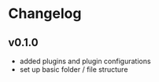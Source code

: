 # Changelog

## v0.1.0
- added plugins and plugin configurations
- set up basic folder / file structure
